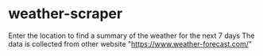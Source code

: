 # weather-scraper
Enter the location to find a summary of the weather for the next 7 days
The data is collected from other website "https://www.weather-forecast.com/"
